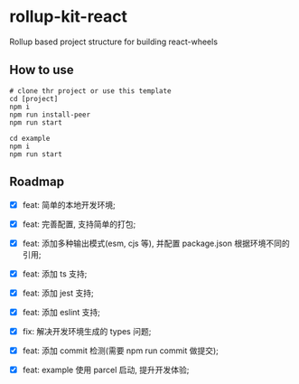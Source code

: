 # rollup-kit-react

Rollup based project structure for building react-wheels

## How to use

```shell
# clone thr project or use this template
cd [project]
npm i
npm run install-peer
npm run start

cd example
npm i
npm run start
```

## Roadmap

- [x] feat: 简单的本地开发环境;

- [x] feat: 完善配置, 支持简单的打包;

- [x] feat: 添加多种输出模式(esm, cjs 等), 并配置 package.json 根据环境不同的引用;

- [x] feat: 添加 ts 支持;

- [x] feat: 添加 jest 支持;

- [x] feat: 添加 eslint 支持;

- [x] fix: 解决开发环境生成的 types 问题;

- [x] feat: 添加 commit 检测(需要 npm run commit 做提交);

- [x] feat: example 使用 parcel 启动, 提升开发体验;
